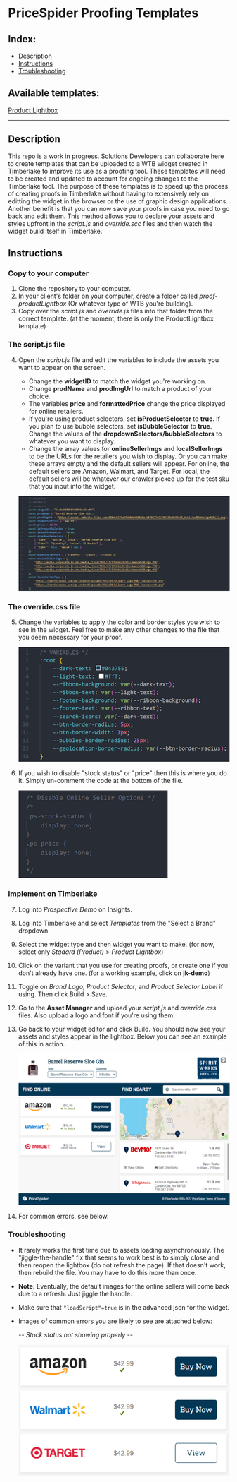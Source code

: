 # PriceSpider Proofing Templates

## Index:
- [Description](#description)
- [Instructions](#instructions)
- [Troubleshooting](#troubleshooting)

## Available templates:
[Product Lightbox](https://github.com/ps-jkelly/ps-proof-templates/tree/main/ProductLightbox) 

---

## Description
This repo is a work in progress. Solutions Developers can collaborate here to create templates that can be uploaded to a WTB widget created in Timberlake to improve its use as a proofing tool. These templates will need to be created and updated to account for ongoing changes to the Timberlake tool. The purpose of these templates is to speed up the process of creating proofs in Timberlake without having to extensively rely on editting the widget in the browser or the use of graphic design applications. Another benefit is that you can now save your proofs in case you need to go back and edit them. This method allows you to declare your assets and styles upfront in the *script.js* and *override.scc* files and then watch the widget build itself in Timberlake.

## Instructions

### Copy to your computer
1. Clone the repository to your computer.
2. In your client's folder on your computer, create a folder called *proof-productLightbox* (Or whatever type of WTB you're building).
3. Copy over the *script.js* and *override.js* files into that folder from the correct template. (at the moment, there is only the ProductLightbox template)

### The script.js file
4. Open the *script.js* file and edit the variables to include the assets you want to appear on the screen. 
    - Change the **widgetID** to match the widget you're working on.
    - Change **prodName** and **prodImgUrl** to match a product of your choice.
    - The variables **price** and **formattedPrice** change the price displayed for online retailers.
    - If you're using product selectors, set **isProductSelector** to **true**. If you plan to use bubble selectors, set **isBubbleSelector** to **true**. Change the values of the **dropdownSelectors/bubbleSelectors** to whatever you want to display.
    - Change the array values for **onlineSellerImgs** and **localSellerImgs** to be the URLs for the retailers you wish to display. Or you can make these arrays empty and the default sellers will appear. For online, the default sellers are Amazon, Walmart, and Target. For local, the default sellers will be whatever our crawler picked up for the test sku that you input into the widget.

    ![](images/scriptVariables.png)

### The override.css file
5. Change the variables to apply the color and border styles you wish to see in the widget. Feel free to make any other changes to the file that you deem necessary for your proof.

    ![](images/cssVariables.png)

6. If you wish to disable "stock status" or "price" then this is where you do it. Simply un-comment the code at the bottom of the file.

    ![](images/disableOptions.png)

### Implement on Timberlake
7. Log into *Prospective Demo* on Insights.
8. Log into Timberlake and select *Templates* from the "Select a Brand" dropdown.
9. Select the widget type and then widget you want to make. (for now, select only *Stadard (Product)* > *Product Lightbox*)
10. Click on the variant that you use for creating proofs, or create one if you don't already have one. (for a working example, click on **jk-demo**)
11. Toggle on *Brand Logo*, *Product Selector*, and *Product Selector Label* if using. Then click Build > Save.
12. Go to the **Asset Manager** and upload your *script.js* and *override.css* files. Also upload a logo and font if you're using them.
13. Go back to your widget editor and click Build. You should now see your assets and styles appear in the lightbox. Below you can see an example of this in action.

    ![](images/widgetResult.png)

14. For common errors, see below.



### Troubleshooting
- It rarely works the first time due to assets loading asynchronously. The "jiggle-the-handle" fix that seems to work best is to simply close and then reopen the lightbox (do not refresh the page). If that doesn't work, then rebuild the file. You may have to do this more than once.
- **Note:** Eventually, the default images for the online sellers will come back due to a refresh. Just jiggle the handle.
- Make sure that `"loadScript"=true` is in the advanced json for the widget.
- Images of common errors you are likely to see are attached below:

    *-- Stock status not showing properly --*

    ![](images/stockError.png)